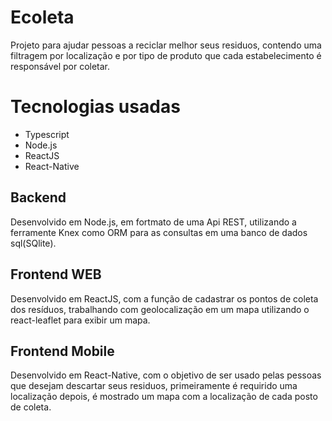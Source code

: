# Ecoleta
Projeto para ajudar pessoas a reciclar melhor seus residuos, contendo uma filtragem por localização e por tipo de produto que cada estabelecimento é responsável por coletar.

# Tecnologias usadas
- Typescript
- Node.js
- ReactJS
- React-Native

## Backend
Desenvolvido em Node.js, em fortmato de uma Api REST, utilizando a ferramente Knex como ORM para as consultas em uma banco de dados sql(SQlite).

## Frontend WEB
Desenvolvido em ReactJS, com a função de cadastrar os pontos de coleta dos resíduos, trabalhando com geolocalização em um mapa utilizando 
o react-leaflet para exibir um mapa.


## Frontend Mobile
Desenvolvido em React-Native, com o objetivo de ser usado pelas pessoas que desejam descartar seus residuos, primeiramente é requirido uma localização
depois, é mostrado um mapa com a localização de cada posto de coleta.

